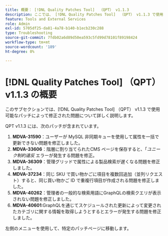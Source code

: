 ```yaml
---
title: 概要： [!DNL Quality Patches Tool]  （QPT） v1.1.3
description: ここでは、 [!DNL Quality Patches Tool]  （QPT） v1.1.3 で使用可能なパッチによって修正された問題について詳しく説明します。
feature: Tools and External Services
role: Admin
exl-id: 5705df25-da81-4a78-b140-b1ecb230c288
type: Troubleshooting
source-git-commit: 7fdb02a6d89d50ea593c5fd99d78101f89198424
workflow-type: tm+mt
source-wordcount: '189'
ht-degree: 0%

---
```


# [!DNL Quality Patches Tool] （QPT） v1.1.3 の概要

このサブセクションでは、[!DNL Quality Patches Tool] （QPT） v1.1.3 で使用可能なパッチによって修正された問題について詳しく説明します。

QPT v1.1.3 には、次のパッチが含まれています。

1. **MDVA-31590**：ユーザーが MySQL 非同期キューを使用して属性を一括で更新できない問題を修正しました。
1. **MDVA-33606**：階層に割り当てられたCMS ページを保存すると、「*ユニーク制約違反* エラーが発生する問題を修正。
1. **MDVA-36309**：管理グリッドで属性による製品検索が遅くなる問題を修正しました。
1. **MDVA-37234**：同じ SKU で買い物かごに項目を複数回追加（並列リクエスト）すると、同じ買い物かご ID で重複行項目が作成される問題を修正しました。
1. **MDVA-40262**：管理者の一般的な検索用語にGraphQLの検索クエリが表示されない問題を修正しました。
1. **MDVA-40601**:GraphQLを通じてスケジュールされた更新によって変更されたカテゴリに関する情報を取得しようとするとエラーが発生する問題を修正しました。

左側のメニューを使用して、特定のパッチページに移動します。
